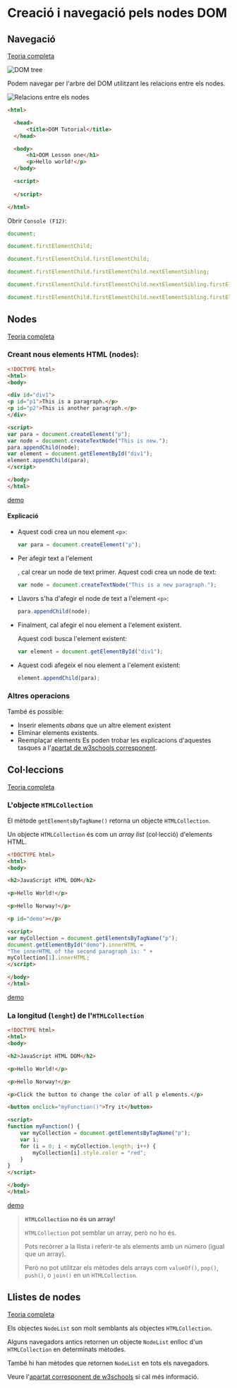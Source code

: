 Creació i navegació pels nodes DOM
=============

Navegació
------

[Teoria completa](https://www.w3schools.com/js/js_htmldom_eventlistener.asp)

![DOM tree](https://www.w3schools.com/js/pic_htmltree.gif)

Podem navegar per l'arbre del DOM utilitzant les relacions entre els nodes.

![Relacions entre els nodes](https://www.w3schools.com/js/pic_navigate.gif)

```html
<html>

  <head>
      <title>DOM Tutorial</title>
  </head>

  <body>
      <h1>DOM Lesson one</h1>
      <p>Hello world!</p>
  </body>

  <script>
    
  </script>

</html>
```

Obrir `Console (F12)`:
```JavaScript
document;

document.firstElementChild;

document.firstElementChild.firstElementChild;

document.firstElementChild.firstElementChild.nextElementSibling;

document.firstElementChild.firstElementChild.nextElementSibling.firstElementChild;

document.firstElementChild.firstElementChild.nextElementSibling.firstElementChild.nextElementSibling;
```

Nodes
-----

[Teoria completa](https://www.w3schools.com/js/js_htmldom_nodes.asp)

### Creant nous elements HTML (nodes):

```html
<!DOCTYPE html>
<html>
<body>

<div id="div1">
<p id="p1">This is a paragraph.</p>
<p id="p2">This is another paragraph.</p>
</div>

<script>
var para = document.createElement("p");
var node = document.createTextNode("This is new.");
para.appendChild(node);
var element = document.getElementById("div1");
element.appendChild(para);
</script>

</body>
</html>
```

[demo](https://www.w3schools.com/js/tryit.asp?filename=tryjs_dom_elementcreate)


#### Explicació

* Aquest codi crea un nou element `<p>`:

   ```JavaScript
   var para = document.createElement("p");
   ```
* Per afegir text a l'element <p>, cal crear un node de text primer. Aquest codi crea un node de text:

   ```JavaScript
   var node = document.createTextNode("This is a new paragraph.");
   ```
* Llavors s'ha d'afegir el node de text a l'element `<p>`:
   ```JavaScript
   para.appendChild(node);
   ```
* Finalment, cal afegir el nou element a l'element existent.

  Aquest codi busca l'element existent:

   ```JavaScript
   var element = document.getElementById("div1");
   ```
* Aquest codi afegeix el nou element a l'element existent:
   ```JavaScript
   element.appendChild(para);
   ```

### Altres operacions

També és possible:
- Inserir elements _abans_ que un altre element existent
- Eliminar elements existents.
- Reemplaçar elements
Es poden trobar les explicacions d'aquestes tasques a l'[apartat de w3schools corresponent](https://www.w3schools.com/js/js_htmldom_nodes.asp).


Col·leccions
---------

[Teoria completa](https://www.w3schools.com/js/js_htmldom_collections.asp)

### L'objecte `HTMLCollection`

El mètode `getElementsByTagName()` retorna un objecte `HTMLCollection`.

Un objecte `HTMLCollection` és com un _array list_ (col·lecció) d'elements HTML.

```html
<!DOCTYPE html>
<html>
<body>

<h2>JavaScript HTML DOM</h2>

<p>Hello World!</p>

<p>Hello Norway!</p>

<p id="demo"></p>

<script>
var myCollection = document.getElementsByTagName("p");
document.getElementById("demo").innerHTML =
"The innerHTML of the second paragraph is: " +
myCollection[1].innerHTML;
</script>

</body>
</html>
```

[demo](https://www.w3schools.com/js/tryit.asp?filename=tryjs_dom_htmlcollection)

### La longitud (`lenght`) de l'`HTMLCollection`

```html
<!DOCTYPE html>
<html>
<body>

<h2>JavaScript HTML DOM</h2>

<p>Hello World!</p>

<p>Hello Norway!</p>

<p>Click the button to change the color of all p elements.</p>

<button onclick="myFunction()">Try it</button>

<script>
function myFunction() {
    var myCollection = document.getElementsByTagName("p");
    var i;
    for (i = 0; i < myCollection.length; i++) {
        myCollection[i].style.color = "red";
    }
}
</script>

</body>
</html>
```

[demo](https://www.w3schools.com/js/tryit.asp?filename=tryjs_dom_htmlcollection_loop)


> **`HTMLCollection` no és un array!**
>
> `HTMLCollection` pot semblar un array, però no ho és.
>
> Pots recòrrer a la llista i referir-te als elements amb un número (igual que un array).
>
>
> Però no pot utilitzar els mètodes dels arrays com `valueOf()`, `pop()`, `push()`, o `join()` en un `HTMLCollection`.


Llistes de nodes
-------------

[Teoria completa](https://www.w3schools.com/js/js_htmldom_nodelist.asp)

Els objectes `NodeList` son molt semblants als objectes `HTMLCollection`. 

Alguns navegadors antics retornen un objecte `NodeList` enlloc d'un `HTMLCollection` en determinats mètodes.

També hi han mètodes que retornen `NodeList` en tots els navegadors.

Veure l'[apartat corresponent de w3schools](https://www.w3schools.com/js/js_htmldom_nodelist.asp) si cal més informació.
